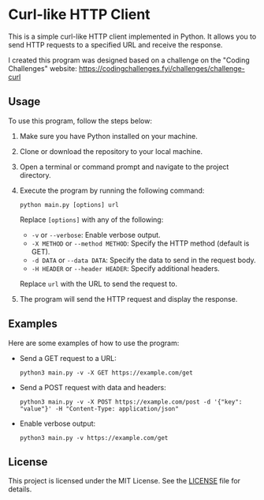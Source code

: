 # Curl-like HTTP Client

This is a simple curl-like HTTP client implemented in Python. It allows you to send HTTP requests to a specified URL and receive the response.

I created this program was designed based on a challenge on the "Coding Challenges" website: https://codingchallenges.fyi/challenges/challenge-curl

## Usage

To use this program, follow the steps below:

1. Make sure you have Python installed on your machine.

2. Clone or download the repository to your local machine.

3. Open a terminal or command prompt and navigate to the project directory.

4. Execute the program by running the following command:
     ```
     python main.py [options] url
     ```

     Replace `[options]` with any of the following:

     - `-v` or `--verbose`: Enable verbose output.
     - `-X METHOD` or `--method METHOD`: Specify the HTTP method (default is GET).
     - `-d DATA` or `--data DATA`: Specify the data to send in the request body.
     - `-H HEADER` or `--header HEADER`: Specify additional headers.

     Replace `url` with the URL to send the request to.

5. The program will send the HTTP request and display the response.

## Examples

Here are some examples of how to use the program:

- Send a GET request to a URL:
    ```
    python3 main.py -v -X GET https://example.com/get
    ```

- Send a POST request with data and headers:
    ```
    python3 main.py -v -X POST https://example.com/post -d '{"key": "value"}' -H "Content-Type: application/json"
    ```

- Enable verbose output:
    ```
    python3 main.py -v https://example.com/get
    ```

## License

This project is licensed under the MIT License. See the [LICENSE](LICENSE) file for details.

